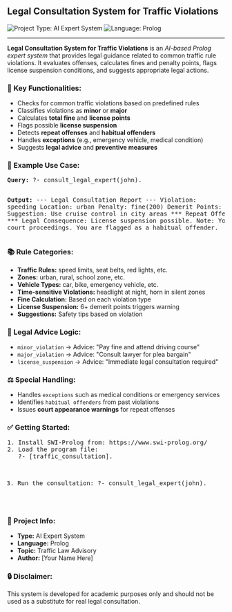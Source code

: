 <h2>Legal Consultation System for Traffic Violations</h2>
<img src="https://img.shields.io/badge/Project-Type-AI%20Expert%20System-blue" alt="Project Type: AI Expert System" />
<img src="https://img.shields.io/badge/Language-Prolog-yellow" alt="Language: Prolog" />
<hr>

<p><strong>Legal Consultation System for Traffic Violations</strong> is an <em>AI-based Prolog expert system</em> that provides legal guidance related to common traffic rule violations. It evaluates offenses, calculates fines and penalty points, flags license suspension conditions, and suggests appropriate legal actions.</p>

<h3>🚦 Key Functionalities:</h3>
<ul>
  <li>Checks for common traffic violations based on predefined rules</li>
  <li>Classifies violations as <strong>minor</strong> or <strong>major</strong></li>
  <li>Calculates <strong>total fine</strong> and <strong>license points</strong></li>
  <li>Flags possible <strong>license suspension</strong></li>
  <li>Detects <strong>repeat offenses</strong> and <strong>habitual offenders</strong></li>
  <li>Handles <strong>exceptions</strong> (e.g., emergency vehicle, medical condition)</li>
  <li>Suggests <strong>legal advice</strong> and <strong>preventive measures</strong></li>
</ul>

<h3>🧠 Example Use Case:</h3>
<pre>
<strong>Query:</strong> ?- consult_legal_expert(john).

<strong>Output:</strong>
--- Legal Consultation Report ---
Violation: speeding
Location: urban
Penalty: fine(200)
Demerit Points: points(2)
Suggestion: Use cruise control in city areas
*** Repeat Offense Detected ***
Legal Consequence: License suspension possible.
Note: You may face court proceedings.
You are flagged as a habitual offender.
</pre>

<h3>📚 Rule Categories:</h3>
<ul>
  <li><strong>Traffic Rules:</strong> speed limits, seat belts, red lights, etc.</li>
  <li><strong>Zones:</strong> urban, rural, school zone, etc.</li>
  <li><strong>Vehicle Types:</strong> car, bike, emergency vehicle, etc.</li>
  <li><strong>Time-sensitive Violations:</strong> headlight at night, horn in silent zones</li>
  <li><strong>Fine Calculation:</strong> Based on each violation type</li>
  <li><strong>License Suspension:</strong> 6+ demerit points triggers warning</li>
  <li><strong>Suggestions:</strong> Safety tips based on violation</li>
</ul>

<h3>💼 Legal Advice Logic:</h3>
<ul>
  <li><code>minor_violation</code> → Advice: "Pay fine and attend driving course"</li>
  <li><code>major_violation</code> → Advice: "Consult lawyer for plea bargain"</li>
  <li><code>license_suspension</code> → Advice: "Immediate legal consultation required"</li>
</ul>

<h3>⚖️ Special Handling:</h3>
<ul>
  <li>Handles <code>exceptions</code> such as medical conditions or emergency services</li>
  <li>Identifies <code>habitual offenders</code> from past violations</li>
  <li>Issues <strong>court appearance warnings</strong> for repeat offenses</li>
</ul>

<h3>✅ Getting Started:</h3>
<pre>
1. Install SWI-Prolog from: https://www.swi-prolog.org/
2. Load the program file:
   ?- [traffic_consultation].

3. Run the consultation:
   ?- consult_legal_expert(john).
</pre>

<h3>📌 Project Info:</h3>
<ul>
  <li><strong>Type:</strong> AI Expert System</li>
  <li><strong>Language:</strong> Prolog</li>
  <li><strong>Topic:</strong> Traffic Law Advisory</li>
  <li><strong>Author:</strong> [Your Name Here]</li>
</ul>

<h3>🔒 Disclaimer:</h3>
<p>This system is developed for academic purposes only and should not be used as a substitute for real legal consultation.</p>

